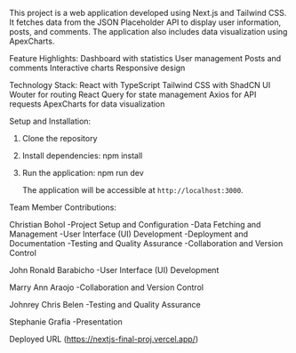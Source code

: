 This project is a web application developed using Next.js and Tailwind CSS. It fetches data from the JSON Placeholder API to display user information, posts, and comments. The application also includes data visualization using ApexCharts.

Feature Highlights:
Dashboard with statistics
User management
Posts and comments
Interactive charts
Responsive design

Technology Stack:
React with TypeScript
Tailwind CSS with ShadCN UI
Wouter for routing
React Query for state management
Axios for API requests
ApexCharts for data visualization


Setup and Installation:

1. Clone the repository

2. Install dependencies:
    npm install 

3. Run the application:
    npm run dev

    The application will be accessible at `http://localhost:3000`.

   
Team Member Contributions:

Christian Bohol
-Project Setup and Configuration
-Data Fetching and Management
-User Interface (UI) Development
-Deployment and Documentation
-Testing and Quality Assurance
-Collaboration and Version Control

John Ronald Barabicho
-User Interface (UI) Development

Marry Ann Araojo
-Collaboration and Version Control

Johnrey Chris Belen
-Testing and Quality Assurance

Stephanie Grafia
-Presentation


Deployed URL
(https://nextjs-final-proj.vercel.app/)
